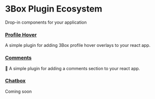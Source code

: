 # 3Box Plugin Ecosystem
Drop-in components for your application

### [Profile Hover](https://github.com/3box/profile-hover)
A simple plugin for adding 3Box profile hover overlays to your react app.

### [Comments](https://github.com/3box/3box-comments-react)
💬 A simple plugin for adding a comments section to your react app.

### [Chatbox](https://github.com/3box/3box-chatbox)
Coming soon
